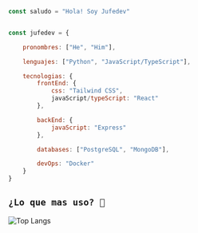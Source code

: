 ```javascript
const saludo = "Hola! Soy Jufedev"


const jufedev = {

    pronombres: ["He", "Him"],

    lenguajes: ["Python", "JavaScript/TypeScript"],

    tecnologias: {
        frontEnd: {
            css: "Tailwind CSS",
            javaScript/typeScript: "React"
        },

        backEnd: {
            javaScript: "Express"
        },

        databases: ["PostgreSQL", "MongoDB"],

        devOps: "Docker"
    }
}
```

## `¿Lo que mas uso? 🤔`

![Top Langs](https://github-readme-stats.vercel.app/api/top-langs/?username=Jufedev&size_weight=0.5&count_weight=0.5)

<!-- https://github.com/Ileriayo/markdown-badges -->

<!-- https://github.com/anuraghazra/github-readme-stats -->

<!-- https://github.com/Thaiane  https://github.com/anmol098 -->
